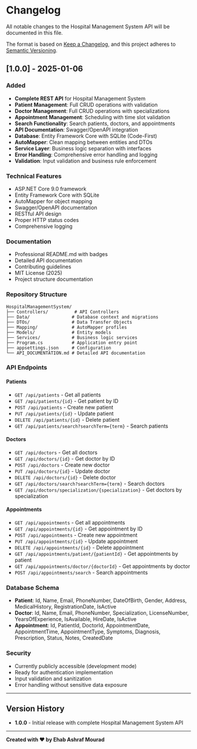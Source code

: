 # Changelog

All notable changes to the Hospital Management System API will be documented in this file.

The format is based on [Keep a Changelog](https://keepachangelog.com/en/1.0.0/),
and this project adheres to [Semantic Versioning](https://semver.org/spec/v2.0.0.html).

## [1.0.0] - 2025-01-06

### Added
- **Complete REST API** for Hospital Management System
- **Patient Management**: Full CRUD operations with validation
- **Doctor Management**: Full CRUD operations with specializations
- **Appointment Management**: Scheduling with time slot validation
- **Search Functionality**: Search patients, doctors, and appointments
- **API Documentation**: Swagger/OpenAPI integration
- **Database**: Entity Framework Core with SQLite (Code-First)
- **AutoMapper**: Clean mapping between entities and DTOs
- **Service Layer**: Business logic separation with interfaces
- **Error Handling**: Comprehensive error handling and logging
- **Validation**: Input validation and business rule enforcement

### Technical Features
- ASP.NET Core 9.0 framework
- Entity Framework Core with SQLite
- AutoMapper for object mapping
- Swagger/OpenAPI documentation
- RESTful API design
- Proper HTTP status codes
- Comprehensive logging

### Documentation
- Professional README.md with badges
- Detailed API documentation
- Contributing guidelines
- MIT License (2025)
- Project structure documentation

### Repository Structure
```
HospitalManagementSystem/
├── Controllers/          # API Controllers
├── Data/                # Database context and migrations
├── DTOs/                # Data Transfer Objects
├── Mapping/             # AutoMapper profiles
├── Models/              # Entity models
├── Services/            # Business logic services
├── Program.cs           # Application entry point
├── appsettings.json     # Configuration
└── API_DOCUMENTATION.md # Detailed API documentation
```

### API Endpoints

#### Patients
- `GET /api/patients` - Get all patients
- `GET /api/patients/{id}` - Get patient by ID
- `POST /api/patients` - Create new patient
- `PUT /api/patients/{id}` - Update patient
- `DELETE /api/patients/{id}` - Delete patient
- `GET /api/patients/search?searchTerm={term}` - Search patients

#### Doctors
- `GET /api/doctors` - Get all doctors
- `GET /api/doctors/{id}` - Get doctor by ID
- `POST /api/doctors` - Create new doctor
- `PUT /api/doctors/{id}` - Update doctor
- `DELETE /api/doctors/{id}` - Delete doctor
- `GET /api/doctors/search?searchTerm={term}` - Search doctors
- `GET /api/doctors/specialization/{specialization}` - Get doctors by specialization

#### Appointments
- `GET /api/appointments` - Get all appointments
- `GET /api/appointments/{id}` - Get appointment by ID
- `POST /api/appointments` - Create new appointment
- `PUT /api/appointments/{id}` - Update appointment
- `DELETE /api/appointments/{id}` - Delete appointment
- `GET /api/appointments/patient/{patientId}` - Get appointments by patient
- `GET /api/appointments/doctor/{doctorId}` - Get appointments by doctor
- `POST /api/appointments/search` - Search appointments

### Database Schema
- **Patient**: Id, Name, Email, PhoneNumber, DateOfBirth, Gender, Address, MedicalHistory, RegistrationDate, IsActive
- **Doctor**: Id, Name, Email, PhoneNumber, Specialization, LicenseNumber, YearsOfExperience, IsAvailable, HireDate, IsActive
- **Appointment**: Id, PatientId, DoctorId, AppointmentDate, AppointmentTime, AppointmentType, Symptoms, Diagnosis, Prescription, Status, Notes, CreatedDate

### Security
- Currently publicly accessible (development mode)
- Ready for authentication implementation
- Input validation and sanitization
- Error handling without sensitive data exposure

---

## Version History

- **1.0.0** - Initial release with complete Hospital Management System API

---

**Created with ❤️ by Ehab Ashraf Mourad** 
